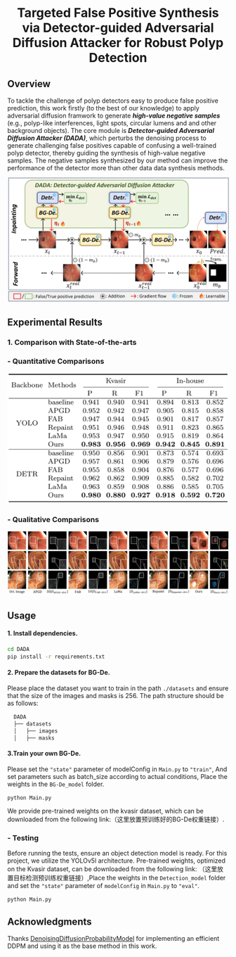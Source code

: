 <div align="center">
<h1>Targeted False Positive Synthesis via Detector-guided Adversarial Diffusion Attacker for Robust Polyp Detection</h1>
</div>


## Overview
To tackle the challenge of polyp detectors easy to produce false positive prediction, this work firstly (to the best of our knowledge) to apply adversarial diffusion framwork to generate ***high-value negative samples*** (e.g., polyp-like interferences, light spots, circular lumens and and other background objects).
The core module is ***Detector-guided Adversarial Diffusion Attacker (DADA)***, which perturbs the denoising process to generate challenging false positives capable of confusing a well-trained polyp detector, thereby guiding the synthesis of high-value negative samples.
The negative samples synthesized by our method can improve the performance of the detector more than other data data synthesis methods.

<p align="center">
    <img src="figs/overview.jpg"/ width=800> <br />
</p>


## Experimental Results
### 1. Comparison with State-of-the-arts
### - Quantitative Comparisons
<p align="center">
    <img src="figs/fig3.png"/ width=800> <br />
</p>

### - Qualitative Comparisons
<p align="center">
    <img src="figs/fig2.jpg"/ width=800> <br />
</p>


## Usage
#### 1. Install dependencies.
```bash
cd DADA
pip install -r requirements.txt
```

#### 2. Prepare the datasets for BG-De.
Please place the dataset you want to train in the path `./datasets` and ensure that the size of the images and masks is 256. The path structure should be as follows:
```none
  DADA
  ├── datasets
  │   ├── images
  │   ├── masks
```

#### 3.Train your own BG-De.

Please set the `"state"` parameter of modelConfig in `Main.py` to `"train"`, And set parameters such as batch_size according to actual conditions, Place the weights in the `BG-De_model` folder.

```
python Main.py
```

We provide pre-trained weights on the kvasir dataset, which can be downloaded from the following link:（这里放置预训练好的BG-De权重链接）.

### - Testing

Before running the tests, ensure an object detection model is ready. For this project, we utilize the YOLOv5l architecture. Pre-trained weights, optimized on the Kvasir dataset, can be downloaded from the following link: （这里放置目标检测预训练权重链接）,Place the weights in the `Detection_model` folder and set the `"state"` parameter of `modelConfig` in `Main.py` to `"eval"`.

```bash
python Main.py
```

## Acknowledgments
Thanks [DenoisingDiffusionProbabilityModel](https://github.com/zoubohao/DenoisingDiffusionProbabilityModel-ddpm-) for implementing an efficient DDPM and using it as the base method in this work.

